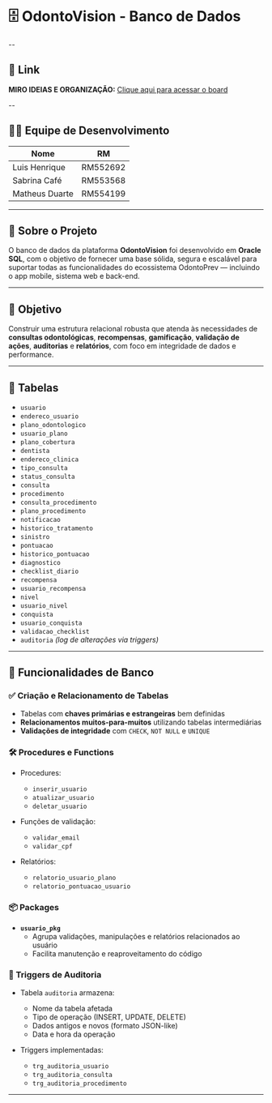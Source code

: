 # 🗄️ OdontoVision - Banco de Dados

--

## 📌 Link  
**MIRO IDEIAS E ORGANIZAÇÃO:** [Clique aqui para acessar o board](https://miro.com/app/board/uXjVLwX7Ul0=/?share_link_id=229877203937)

--

## 👨‍💻 Equipe de Desenvolvimento

| Nome              | RM       |
|-------------------|----------|
| Luis Henrique     | RM552692 |
| Sabrina Café      | RM553568 |
| Matheus Duarte    | RM554199 |

---

## 🧾 Sobre o Projeto

O banco de dados da plataforma **OdontoVision** foi desenvolvido em **Oracle SQL**, com o objetivo de fornecer uma base sólida, segura e escalável para suportar todas as funcionalidades do ecossistema OdontoPrev — incluindo o app mobile, sistema web e back-end.

---

## 🎯 Objetivo

Construir uma estrutura relacional robusta que atenda às necessidades de **consultas odontológicas**, **recompensas**, **gamificação**, **validação de ações**, **auditorias** e **relatórios**, com foco em integridade de dados e performance.

---

## 🧩 Tabelas

- `usuario`
- `endereco_usuario`
- `plano_odontologico`
- `usuario_plano`
- `plano_cobertura`
- `dentista`
- `endereco_clinica`
- `tipo_consulta`
- `status_consulta`
- `consulta`
- `procedimento`
- `consulta_procedimento`
- `plano_procedimento`
- `notificacao`
- `historico_tratamento`
- `sinistro`
- `pontuacao`
- `historico_pontuacao`
- `diagnostico`
- `checklist_diario`
- `recompensa`
- `usuario_recompensa`
- `nivel`
- `usuario_nivel`
- `conquista`
- `usuario_conquista`
- `validacao_checklist`
- `auditoria` *(log de alterações via triggers)*
  
---

## 🔄 Funcionalidades de Banco

### ✅ Criação e Relacionamento de Tabelas

- Tabelas com **chaves primárias e estrangeiras** bem definidas  
- **Relacionamentos muitos-para-muitos** utilizando tabelas intermediárias  
- **Validações de integridade** com `CHECK`, `NOT NULL` e `UNIQUE`

### 🛠️ Procedures e Functions

- Procedures:  
  - `inserir_usuario`  
  - `atualizar_usuario`  
  - `deletar_usuario`

- Funções de validação:  
  - `validar_email`  
  - `validar_cpf`

- Relatórios:  
  - `relatorio_usuario_plano`  
  - `relatorio_pontuacao_usuario`

### 📦 Packages

- **`usuario_pkg`**  
  - Agrupa validações, manipulações e relatórios relacionados ao usuário  
  - Facilita manutenção e reaproveitamento do código

### 🔔 Triggers de Auditoria

- Tabela `auditoria` armazena:
  - Nome da tabela afetada
  - Tipo de operação (INSERT, UPDATE, DELETE)
  - Dados antigos e novos (formato JSON-like)
  - Data e hora da operação

- Triggers implementadas:
  - `trg_auditoria_usuario`
  - `trg_auditoria_consulta`
  - `trg_auditoria_procedimento`

---
